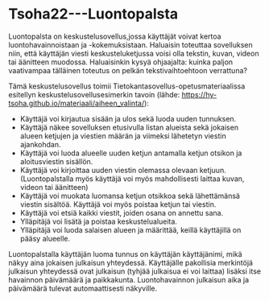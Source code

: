 # Tsoha22---Luontopalsta
Luontopalsta on keskustelusovellus,jossa käyttäjät voivat kertoa luontohavainnoistaan ja -kokemuksistaan. Haluaisin toteuttaa sovelluksen niin, että käyttäjän viesti keskusteluketjussa voisi olla tekstin, kuvan, videon tai äänitteen muodossa. Haluaisinkin kysyä ohjaajalta: kuinka paljon vaativampaa tälläinen toteutus on pelkän tekstivaihtoehtoon verrattuna?


Tämä keskustelusovellus toimii Tietokantasovellus-opetusmateriaalissa esitellyn keskustelusovellusesimerkin tavoin (lähde: https://hy-tsoha.github.io/materiaali/aiheen_valinta/):
- Käyttäjä voi kirjautua sisään ja ulos sekä luoda uuden tunnuksen.
- Käyttäjä näkee sovelluksen etusivulla listan alueista sekä jokaisen alueen ketjujen ja viestien määrän ja viimeksi lähetetyn viestin ajankohdan.
- Käyttäjä voi luoda alueelle uuden ketjun antamalla ketjun otsikon ja aloitusviestin sisällön.
- Käyttäjä voi kirjoittaa uuden viestin olemassa olevaan ketjuun. (Luontopalstalla myös käyttäjä voi myös mahdollisesti laittaa kuvan, videon tai äänitteen)
- Käyttäjä voi muokata luomansa ketjun otsikkoa sekä lähettämänsä viestin sisältöä. Käyttäjä voi myös poistaa ketjun tai viestin.
- Käyttäjä voi etsiä kaikki viestit, joiden osana on annettu sana.
- Ylläpitäjä voi lisätä ja poistaa keskustelualueita.
- Ylläpitäjä voi luoda salaisen alueen ja määrittää, keillä käyttäjillä on pääsy alueelle.
 

Luontopalstalla käyttäjän luoma tunnus on käyttäjän käyttäjänimi, mikä näkyy aina jokaisen julkaisun yhteydessä.
Käyttäjälle pakollisia merkintöjä julkaisun yhteydessä ovat julkaisun (tyhjää julkaisua ei voi laittaa) lisäksi itse havainnon päivämäärä ja paikkakunta. Luontohavainnon julkaisun aika ja päivämäärä tulevat automaattisesti näkyville.

